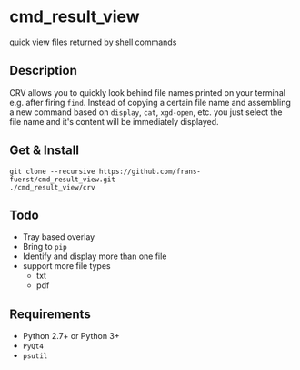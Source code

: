 # cmd_result_view
quick view files returned by shell commands


Description
-----------
CRV allows you to quickly look behind file names printed on your terminal
e.g. after firing `find`. Instead of copying a certain file name and
assembling a new command based on `display`, `cat`, `xgd-open`, etc.
you just select the file name and it's content will be immediately
displayed.


Get & Install
-------------

    git clone --recursive https://github.com/frans-fuerst/cmd_result_view.git
    ./cmd_result_view/crv


Todo
----
* Tray based overlay
* Bring to `pip`
* Identify and display more than one file
* support more file types
  - txt
  - pdf


Requirements
------------
* Python 2.7+ or Python 3+
* `PyQt4`
* `psutil`



